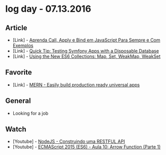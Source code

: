 # log day - 07.13.2016

## Article 

- \[Link\] - [Aprenda Call, Apply e Bind em JavaScript Para Sempre e Com Exemplos](http://programadorobjetivo.co/call-apply-e-bind-em-javascript/)
- \[Link\] - [Quick Tip: Testing Symfony Apps with a Disposable Database](https://www.sitepoint.com/quick-tip-testing-symfony-apps-with-a-disposable-database/)
- \[Link\] - [Using the New ES6 Collections: Map, Set, WeakMap, WeakSet](https://www.sitepoint.com/using-the-new-es6-collections-map-set-weakmap-weakset/)


## Favorite

- \[Link\] - [MERN - Easily build production ready universal apps](http://mern.io/)


## General 

- Looking for a job


## Watch

- \[Youtube\] - [NodeJS - Construindo uma RESTFUL API](https://www.youtube.com/watch?v=G1CaIFPYzMU)
- \[Youtube\] - [ECMAScript 2015 (ES6) - Aula 10: Arrow Function (Parte 1)](https://youtu.be/KrB6wFuK6Qg)

